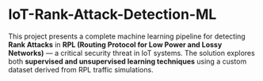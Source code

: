 # IoT-Rank-Attack-Detection-ML
This project presents a complete machine learning pipeline for detecting **Rank Attacks** in **RPL (Routing Protocol for Low Power and Lossy Networks)** — a critical security threat in IoT systems. The solution explores both **supervised and unsupervised learning techniques** using a custom dataset derived from RPL traffic simulations.
